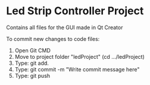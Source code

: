 # Led Strip Controller Project
Contains all files for the GUI made in Qt Creator

To commit new changes to code files:
  1. Open Git CMD
  2. Move to project folder "ledProject" (cd .../ledProject)
  3. Type: git add.
  4. Type: git commit -m "Write commit message here"
  5. Type: git push
